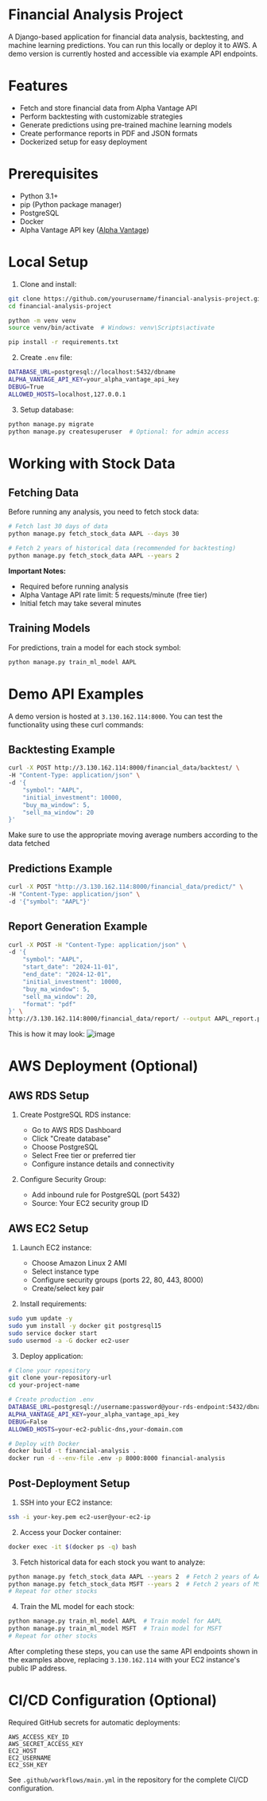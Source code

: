 # Financial Analysis Project

A Django-based application for financial data analysis, backtesting, and machine learning predictions. You can run this locally or deploy it to AWS. A demo version is currently hosted and accessible via example API endpoints.

# Features

* Fetch and store financial data from Alpha Vantage API
* Perform backtesting with customizable strategies
* Generate predictions using pre-trained machine learning models
* Create performance reports in PDF and JSON formats
* Dockerized setup for easy deployment

# Prerequisites

* Python 3.1+
* pip (Python package manager)
* PostgreSQL
* Docker
* Alpha Vantage API key ([Alpha Vantage](https://www.alphavantage.co/support/#api-key))

# Local Setup

1. Clone and install:
```sh
git clone https://github.com/yourusername/financial-analysis-project.git
cd financial-analysis-project

python -m venv venv
source venv/bin/activate  # Windows: venv\Scripts\activate

pip install -r requirements.txt
```

2. Create `.env` file:
```sh
DATABASE_URL=postgresql://localhost:5432/dbname
ALPHA_VANTAGE_API_KEY=your_alpha_vantage_api_key
DEBUG=True
ALLOWED_HOSTS=localhost,127.0.0.1
```

3. Setup database:
```sh
python manage.py migrate
python manage.py createsuperuser  # Optional: for admin access
```

# Working with Stock Data

## Fetching Data
Before running any analysis, you need to fetch stock data:

```bash
# Fetch last 30 days of data
python manage.py fetch_stock_data AAPL --days 30

# Fetch 2 years of historical data (recommended for backtesting)
python manage.py fetch_stock_data AAPL --years 2
```

**Important Notes:**
* Required before running analysis
* Alpha Vantage API rate limit: 5 requests/minute (free tier)
* Initial fetch may take several minutes

## Training Models
For predictions, train a model for each stock symbol:
```bash
python manage.py train_ml_model AAPL
```

# Demo API Examples

A demo version is hosted at `3.130.162.114:8000`. You can test the functionality using these curl commands:

## Backtesting Example
```bash
curl -X POST http://3.130.162.114:8000/financial_data/backtest/ \
-H "Content-Type: application/json" \
-d '{
    "symbol": "AAPL",
    "initial_investment": 10000,
    "buy_ma_window": 5,
    "sell_ma_window": 20
}'
```
Make sure to use the appropriate moving average numbers according to the data fetched

## Predictions Example
```bash
curl -X POST "http://3.130.162.114:8000/financial_data/predict/" \
-H "Content-Type: application/json" \
-d '{"symbol": "AAPL"}'

```

## Report Generation Example
```bash
curl -X POST -H "Content-Type: application/json" \
-d '{
    "symbol": "AAPL",
    "start_date": "2024-11-01",
    "end_date": "2024-12-01",
    "initial_investment": 10000,
    "buy_ma_window": 5,
    "sell_ma_window": 20,
    "format": "pdf"
}' \
http://3.130.162.114:8000/financial_data/report/ --output AAPL_report.pdf
```
This is how it may look:
![image](https://github.com/user-attachments/assets/fa1d8fb0-ef4c-4f2f-96f8-80a483d39e77)



# AWS Deployment (Optional)

## AWS RDS Setup

1. Create PostgreSQL RDS instance:
   * Go to AWS RDS Dashboard
   * Click "Create database"
   * Choose PostgreSQL
   * Select Free tier or preferred tier
   * Configure instance details and connectivity

2. Configure Security Group:
   * Add inbound rule for PostgreSQL (port 5432)
   * Source: Your EC2 security group ID

## AWS EC2 Setup

1. Launch EC2 instance:
   * Choose Amazon Linux 2 AMI
   * Select instance type
   * Configure security groups (ports 22, 80, 443, 8000)
   * Create/select key pair

2. Install requirements:
```sh
sudo yum update -y
sudo yum install -y docker git postgresql15
sudo service docker start
sudo usermod -a -G docker ec2-user
```

3. Deploy application:
```sh
# Clone your repository
git clone your-repository-url
cd your-project-name

# Create production .env
DATABASE_URL=postgresql://username:password@your-rds-endpoint:5432/dbname
ALPHA_VANTAGE_API_KEY=your_alpha_vantage_api_key
DEBUG=False
ALLOWED_HOSTS=your-ec2-public-dns,your-domain.com

# Deploy with Docker
docker build -t financial-analysis .
docker run -d --env-file .env -p 8000:8000 financial-analysis
```

## Post-Deployment Setup

1. SSH into your EC2 instance:
```sh
ssh -i your-key.pem ec2-user@your-ec2-ip
```

2. Access your Docker container:
```sh
docker exec -it $(docker ps -q) bash
```

3. Fetch historical data for each stock you want to analyze:
```sh
python manage.py fetch_stock_data AAPL --years 2  # Fetch 2 years of AAPL data
python manage.py fetch_stock_data MSFT --years 2  # Fetch 2 years of MSFT data
# Repeat for other stocks
```

4. Train the ML model for each stock:
```sh
python manage.py train_ml_model AAPL  # Train model for AAPL
python manage.py train_ml_model MSFT  # Train model for MSFT
# Repeat for other stocks
```

After completing these steps, you can use the same API endpoints shown in the examples above, replacing `3.130.162.114` with your EC2 instance's public IP address.

# CI/CD Configuration (Optional)

Required GitHub secrets for automatic deployments:
```
AWS_ACCESS_KEY_ID
AWS_SECRET_ACCESS_KEY
EC2_HOST
EC2_USERNAME
EC2_SSH_KEY
```

See `.github/workflows/main.yml` in the repository for the complete CI/CD configuration.
